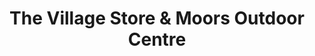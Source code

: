 ---
title: "The Village Store & Moors Outdoor Centre"
url: /goathland/the-village-store-and-moors-outdoor-centre/
shop: convenience
---